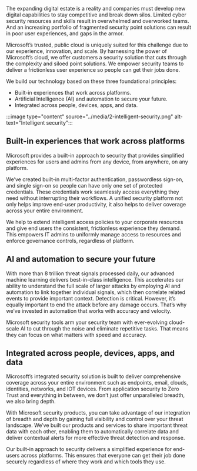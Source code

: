 
The expanding digital estate is a reality and companies must develop new digital capabilities to stay competitive and break down silos. Limited cyber security resources and skills result in overwhelmed and overworked teams. And an increasing portfolio of fragmented security point solutions can result in poor user experiences, and gaps in the armor. 

Microsoft’s trusted, public cloud is uniquely suited for this challenge due to our experience, innovation, and scale. By harnessing the power of Microsoft’s cloud, we offer customers a security solution that cuts through the complexity and siloed point solutions. We empower security teams to deliver a frictionless user experience so people can get their jobs done. 

We build our technology based on these three foundational principles:

* Built-in experiences that work across platforms.
* Artificial Intelligence (AI) and automation to secure your future.
* Integrated across people, devices, apps, and data.

:::image type="content" source="../media/2-intelligent-security.png" alt-text="Intelligent security":::

## Built-in experiences that work across platforms 
Microsoft provides a built-in approach to security that provides simplified experiences for users and admins from any device, from anywhere, on any platform. 

We’ve created built-in multi-factor authentication, passwordless sign-on, and single sign-on so people can have only one set of protected credentials. These credentials work seamlessly access everything they need without interrupting their workflows. A unified security platform not only helps improve end-user productivity, it also helps to deliver coverage across your entire environment. 

We help to extend intelligent access policies to your corporate resources and give end users the consistent, frictionless experience they demand. This empowers IT admins to uniformly manage access to resources and enforce governance controls, regardless of platform. 

## AI and automation to secure your future 
With more than 8 trillion threat signals processed daily, our advanced machine learning delivers best-in-class intelligence. This accelerates our ability to understand the full scale of larger attacks by employing AI and automation to link together individual signals, which then correlate related events to provide important context. Detection is critical. However, it’s equally important to end the attack before any damage occurs. That’s why we’ve invested in automation that works with accuracy and velocity. 

Microsoft security tools arm your security team with ever-evolving cloud-scale AI to cut through the noise and eliminate repetitive tasks. That means they can focus on what matters with speed and accuracy.  

## Integrated across people, devices, apps, and data 
Microsoft’s integrated security solution is built to deliver comprehensive coverage across your entire environment such as endpoints, email, clouds, identities, networks, and IOT devices. From application security to Zero Trust and everything in between, we don’t just offer unparalleled breadth, we also bring depth. 

With Microsoft security products, you can take advantage of our integration of breadth and depth by gaining full visibility and control over your threat landscape. We’ve built our products and services to share important threat data with each other, enabling them to automatically correlate data and deliver contextual alerts for more effective threat detection and response. 

Our built-in approach to security delivers a simplified experience for end-users across platforms. This ensures that everyone can get their job done securely regardless of where they work and which tools they use.
